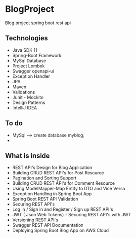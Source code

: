 # BlogProject
Blog project spring boot rest api 

## Technologies
- Java SDK 11
- Spring-Boot Framework
- MySql Database
- Project Lombok 
- Swagger openapi-ui
- Exception Handler
- JPA
- Maven
- Validations
- Junit - Mockito
- Design Patterns
- IntelliJ IDEA

## To do
- MySql  -->  create database myblog;
- 
## What is inside
- REST API's Design for Blog Application
- Building CRUD REST API's for Post Resource
- Pagination and Sorting Support
- Building CRUD REST API's for Comment Resource
- Using ModelMapper-Map Entity to DTO and Vice Versa
- Exception Handling in Spring Boot App
- Spring Boot REST API Validation
- Securing REST API's
- Log in / Sign in and Register / Sign up REST API's
- JWT ( Json Web Tokens) - Securing REST API's with JWT
- Versioning REST API's
- Swagger REST API Documentation
- Deploying Spring Boot Blog App on AWS Cloud
